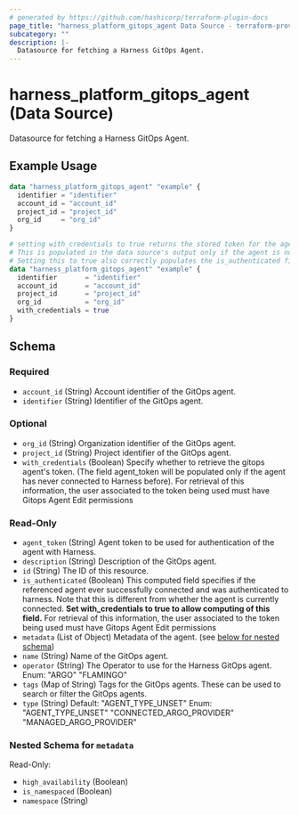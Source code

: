```yaml
---
# generated by https://github.com/hashicorp/terraform-plugin-docs
page_title: "harness_platform_gitops_agent Data Source - terraform-provider-harness"
subcategory: ""
description: |-
  Datasource for fetching a Harness GitOps Agent.
---
```


# harness_platform_gitops_agent (Data Source)

Datasource for fetching a Harness GitOps Agent.

## Example Usage

```terraform
data "harness_platform_gitops_agent" "example" {
  identifier = "identifier"
  account_id = "account_id"
  project_id = "project_id"
  org_id     = "org_id"
}

# setting with_credentials to true returns the stored token for the agent.
# This is populated in the data source's output only if the agent is not currently authenticated to harness.
# Setting this to true also correctly populates the is_authenticated field in response
data "harness_platform_gitops_agent" "example" {
  identifier       = "identifier"
  account_id       = "account_id"
  project_id       = "project_id"
  org_id           = "org_id"
  with_credentials = true
}
```

<!-- schema generated by tfplugindocs -->
## Schema

### Required

- `account_id` (String) Account identifier of the GitOps agent.
- `identifier` (String) Identifier of the GitOps agent.

### Optional

- `org_id` (String) Organization identifier of the GitOps agent.
- `project_id` (String) Project identifier of the GitOps agent.
- `with_credentials` (Boolean) Specify whether to retrieve the gitops agent's token. (The field agent_token will be populated only if the agent has never connected to Harness before). For retrieval of this information, the user associated to the token being used must have Gitops Agent Edit permissions

### Read-Only

- `agent_token` (String) Agent token to be used for authentication of the agent with Harness.
- `description` (String) Description of the GitOps agent.
- `id` (String) The ID of this resource.
- `is_authenticated` (Boolean) This computed field specifies if the referenced agent ever successfully connected and was authenticated to harness. Note that this is different from whether the agent is currently connected. <b>Set with_credentials to true to allow computing of this field.</b> For retrieval of this information, the user associated to the token being used must have Gitops Agent Edit permissions
- `metadata` (List of Object) Metadata of the agent. (see [below for nested schema](#nestedatt--metadata))
- `name` (String) Name of the GitOps agent.
- `operator` (String) The Operator to use for the Harness GitOps agent. Enum: "ARGO" "FLAMINGO"
- `tags` (Map of String) Tags for the GitOps agents. These can be used to search or filter the GitOps agents.
- `type` (String) Default: "AGENT_TYPE_UNSET"
Enum: "AGENT_TYPE_UNSET" "CONNECTED_ARGO_PROVIDER" "MANAGED_ARGO_PROVIDER"

<a id="nestedatt--metadata"></a>
### Nested Schema for `metadata`

Read-Only:

- `high_availability` (Boolean)
- `is_namespaced` (Boolean)
- `namespace` (String)
